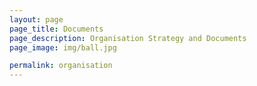 ```yaml
---
layout: page
page_title: Documents
page_description: Organisation Strategy and Documents
page_image: img/ball.jpg

permalink: organisation
---
```

